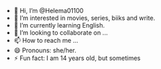 - 👋 Hi, I’m @Helema01100
- 👀 I’m interested in movies, series, biiks and write.
- 🌱 I’m currently learning English.
- 💞️ I’m looking to collaborate on ...
- 📫 How to reach me ...
- 😄 Pronouns: she/her.
- ⚡ Fun fact: I am 14 years old, but sometimes 

<!---
Helema01100/Helema01100 is a ✨ special ✨ repository because its `README.md` (this file) appears on your GitHub profile.
You can click the Preview link to take a look at your changes.
--->
